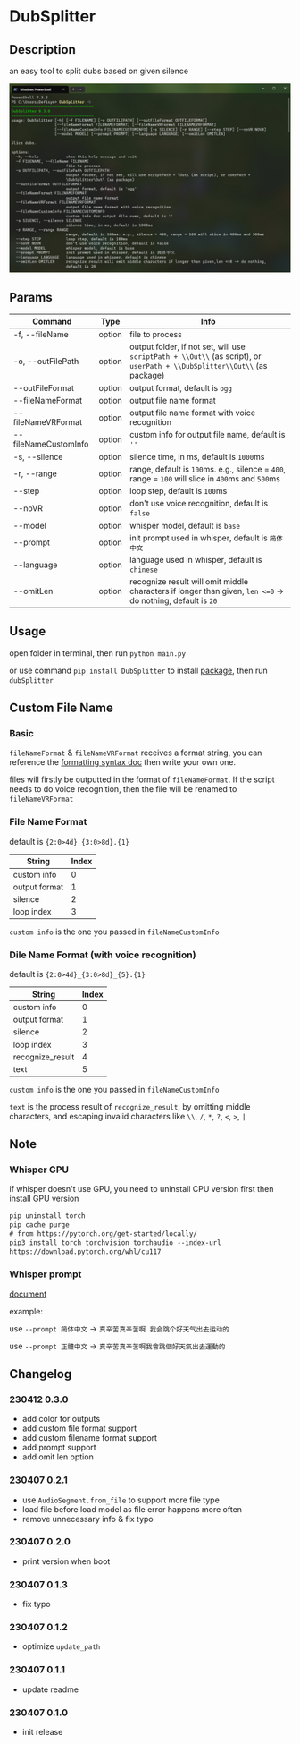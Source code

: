 # DubSplitter

## Description

an easy tool to split dubs based on given silence

![Screenshot](https://github.com/defisym/HibiscusAVGEngine/blob/main/Utilities/DubSplitter/Screenshot.png?raw=true)

## Params

| Command              | Type   | Info                                                                                                                      |
|----------------------|--------|---------------------------------------------------------------------------------------------------------------------------|
| -f, --fileName       | option | file to process                                                                                                           |
| -o, --outFilePath    | option | output folder, if not set, will use `scriptPath + \\Out\\` (as script), or `userPath + \\DubSplitter\\Out\\` (as package) |
| --outFileFormat      | option | output format, default is `ogg`                                                                                           |
| --fileNameFormat     | option | output file name format                                                                                                   |
| --fileNameVRFormat   | option | output file name format with voice recognition                                                                            |
| --fileNameCustomInfo | option | custom info for output file name, default is `''`                                                                         |
| -s, --silence        | option | silence time, in ms, default is `1000`ms                                                                                  |
| -r, --range          | option | range, default is `100`ms. e.g., silence = `400`, range = `100` will slice in `400`ms and `500`ms                         |
| --step               | option | loop step, default is `100`ms                                                                                             |
| --noVR               | option | don't use voice recognition, default is `false`                                                                           |
| --model              | option | whisper model, default is `base`                                                                                          |
| --prompt             | option | init prompt used in whisper, default is `简体中文`                                                                            |
| --language           | option | language used in whisper, default is `chinese`                                                                            |
| --omitLen            | option | recognize result will omit middle characters if longer than given, `len <=0` -> do nothing, default is `20`               |

## Usage

open folder in terminal, then run `python main.py`

or use command `pip install DubSplitter` to install [package](https://pypi.org/project/DubSplitter/), then
run `dubSplitter`

## Custom File Name

### Basic

`fileNameFormat` & `fileNameVRFormat` receives a format string, you can reference
the [formatting syntax doc](https://docs.python.org/3/tutorial/inputoutput.html#the-string-format-method) then write
your own one.

files will firstly be outputted in the format of `fileNameFormat`. If the script needs to do voice recognition, then the
file will be renamed to `fileNameVRFormat`

### File Name Format

default is `{2:0>4d}_{3:0>8d}.{1}`

| String        | Index | 
|---------------|-------|
| custom info   | 0     | 
| output format | 1     | 
| silence       | 2     | 
| loop index    | 3     | 

`custom info` is the one you passed in `fileNameCustomInfo`

### Dile Name Format (with voice recognition)

default is `{2:0>4d}_{3:0>8d}_{5}.{1}`

| String           | Index | 
|------------------|-------|
| custom info      | 0     | 
| output format    | 1     | 
| silence          | 2     | 
| loop index       | 3     | 
| recognize_result | 4     | 
| text             | 5     | 

`custom info` is the one you passed in `fileNameCustomInfo`

`text` is the process result of `recognize_result`, by omitting middle characters, and escaping invalid characters
like `\\`, `/`, `*`, `?`, `<`, `>`, `|`

## Note

### Whisper GPU

if whisper doesn't use GPU, you need to uninstall CPU version first then install GPU version

```shell
pip uninstall torch
pip cache purge
# from https://pytorch.org/get-started/locally/
pip3 install torch torchvision torchaudio --index-url https://download.pytorch.org/whl/cu117
```

### Whisper prompt

[document](https://platform.openai.com/docs/guides/speech-to-text/prompting)

example:

use `--prompt 简体中文` -> `真辛苦真辛苦啊 我会跳个好天气出去运动的`

use `--prompt 正體中文` -> `真辛苦真辛苦啊我會跳個好天氣出去運動的`

## Changelog

### 230412 0.3.0

- add color for outputs
- add custom file format support
- add custom filename format support
- add prompt support
- add omit len option

### 230407 0.2.1

- use `AudioSegment.from_file` to support more file type
- load file before load model as file error happens more often
- remove unnecessary info & fix typo

### 230407 0.2.0

- print version when boot

### 230407 0.1.3

- fix typo

### 230407 0.1.2

- optimize `update_path`

### 230407 0.1.1

- update readme

### 230407 0.1.0

- init release